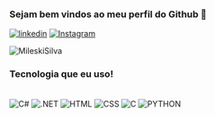 ### Sejam bem vindos ao meu perfil do Github 👋

[![linkedin](https://img.shields.io/badge/LinkedIn-0077B5?style=for-the-badge&logo=linkedin&logoColor=white)](https://www.linkedin.com/in/cristiano-mileski-382317140/)
[![Instagram](https://img.shields.io/badge/Instagram-E4405F?style=for-the-badge&logo=instagram&logoColor=white)](https://www.instagram.com/mileskicristiano/)

![MileskiSilva](https://github-readme-stats.vercel.app/api?username=MileskiSilva&show_icons=true&theme=synthwave)


### Tecnologia que eu uso!

<div style="display: incline_block"><br/>
 <img align="center" alt="C#" src="https://img.shields.io/badge/C%23-239120?style=for-the-badge&logo=c-sharp&logoColor=white" />
 <img align="center" alt=".NET" src="https://img.shields.io/badge/.NET-5C2D91?style=for-the-badge&logo=.net&logoColor=white" />
 <img align="center" alt="HTML" src="https://img.shields.io/badge/HTML-239120?style=for-the-badge&logo=html5&logoColor=white" />
 <img align="center" alt="CSS   " src="https://img.shields.io/badge/CSS-239120?&style=for-the-badge&logo=css3&logoColor=white" />
 <img align="center" alt="C" src="https://img.shields.io/badge/C-00599C?style=for-the-badge&logo=c&logoColor=white" />
 <img align="center" alt="PYTHON" src="https://img.shields.io/badge/Python-14354C?style=for-the-badge&logo=python&logoColor=white" />
 </div>


